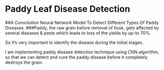 # Paddy Leaf Disease Detection
##A Convolution Neural Network Model To Detect Different Types Of Paddy Diseases.
###Paddy, the raw grain before removal of husk, gets affected by several diseases & pests which leads to loss of the yields by up-to 70%.

So it’s very important to identify the disease during the initial stages.

I am implementing paddy disease detection technique using CNN algorithm, so that we can detect and cure the paddy disease before it completely destroys the grain.

